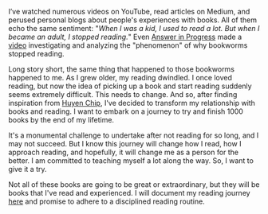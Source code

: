 I’ve watched numerous videos on YouTube, read articles on Medium, and perused personal blogs about people's experiences with books. All of them echo the same sentiment: "_When I was a kid, I used to read a lot. But when I became an adult, I stopped reading._" Even [Answer in Progress](https://www.youtube.com/@answerinprogress) made a [video](https://youtu.be/LyUVgcsjp8s?si=B3Ijs3ewG2ZDAWVL) investigating and analyzing the "phenomenon" of why bookworms stopped reading.

Long story short, the same thing that happened to those bookworms happened to me. As I grew older, my reading dwindled. I once loved reading, but now the idea of picking up a book and start reading suddenly seems extremely difficult. This needs to change. And so, after finding inspiration from [Huyen Chip](https://www.goodreads.com/author/show/22327517.Chip_Huyen), I've decided to transform my relationship with books and reading. I want to embark on a journey to try and finish 1000 books by the end of my lifetime.

It's a monumental challenge to undertake after not reading for so long, and I may not succeed. But I know this journey will change how I read, how I approach reading, and hopefully, it will change me as a person for the better. I am committed to teaching myself a lot along the way. So, I want to give it a try.

Not all of these books are going to be great or extraordinary, but they will be books that I've read and experienced. I will document my reading journey [here](https://www.goodreads.com/user/show/163623115-camchu) and promise to adhere to a disciplined reading routine.